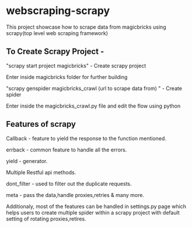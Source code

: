# webscraping-scrapy
This project showcase how to scrape data from magicbricks using scrapy(top level web scraping framework)

## To Create Scrapy Project -

"scrapy start project magicbricks" - Create scrapy project

Enter inside magicbricks folder for further building

"scrapy genspider magicbricks_crawl (url to scrape data from) " - Create spider

Enter inside the magicbricks_crawl.py file and edit the flow using python

## Features of scrapy

Callback - feature to yield the response to the function mentioned.

errback - common feature to handle all the errors.    

yield - generator.

Multiple Restful api methods.

dont_filter - used to filter out the duplicate requests.

meta - pass the data,handle proxies,retries & many more.

Additionaly, most of the features can be handled in settings.py page which helps users to create multiple spider within a scrapy project with default setting of rotating proxies,retires.
